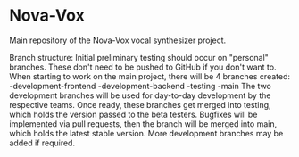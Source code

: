# Nova-Vox
Main repository of the Nova-Vox vocal synthesizer project.

Branch structure:
Initial preliminary testing should occur on "personal" branches. These don't need to be pushed to GitHub if you don't want to.
When starting to work on the main project, there will be 4 branches created:
-development-frontend
-development-backend
-testing
-main
The two development branches will be used for day-to-day development by the respective teams. Once ready, these branches get merged into testing, which holds the version
passed to the beta testers. Bugfixes will be implemented via pull requests, then the branch will be merged into main, which holds the latest stable version.
More development branches may be added if required.
